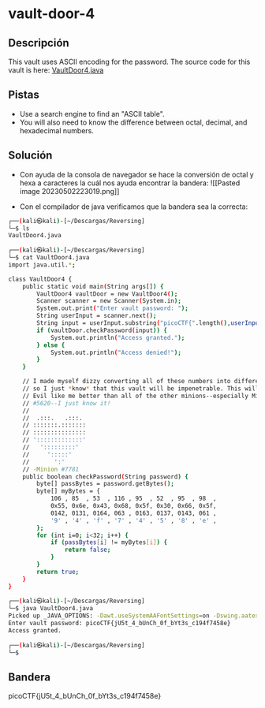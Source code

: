 # vault-door-4


## Descripción
This vault uses ASCII encoding for the password. The source code for this vault is here: [VaultDoor4.java](https://jupiter.challenges.picoctf.org/static/09d3002ae349631324a17e2255ae8df2/VaultDoor4.java)
## Pistas
- Use a search engine to find an "ASCII table".
- You will also need to know the difference between octal, decimal, and hexadecimal numbers.

## Solución

- Con ayuda de la consola de navegador se hace la conversión de octal y hexa a caracteres la cuál nos ayuda encontrar la bandera:
![[Pasted image 20230502223019.png]]

- Con el compilador de java verificamos que la bandera sea la correcta:
``` bash
┌──(kali㉿kali)-[~/Descargas/Reversing]
└─$ ls
VaultDoor4.java
                                                                                                                                                           
┌──(kali㉿kali)-[~/Descargas/Reversing]
└─$ cat VaultDoor4.java 
import java.util.*;

class VaultDoor4 {
    public static void main(String args[]) {
        VaultDoor4 vaultDoor = new VaultDoor4();
        Scanner scanner = new Scanner(System.in);
        System.out.print("Enter vault password: ");
        String userInput = scanner.next();
        String input = userInput.substring("picoCTF{".length(),userInput.length()-1);
        if (vaultDoor.checkPassword(input)) {
            System.out.println("Access granted.");
        } else {
            System.out.println("Access denied!");
        }
    }

    // I made myself dizzy converting all of these numbers into different bases,
    // so I just *know* that this vault will be impenetrable. This will make Dr.
    // Evil like me better than all of the other minions--especially Minion
    // #5620--I just know it!
    //
    //  .:::.   .:::.
    // :::::::.:::::::
    // :::::::::::::::
    // ':::::::::::::'
    //   ':::::::::'
    //     ':::::'
    //       ':'
    // -Minion #7781
    public boolean checkPassword(String password) {
        byte[] passBytes = password.getBytes();
        byte[] myBytes = {
            106 , 85  , 53  , 116 , 95  , 52  , 95  , 98  ,
            0x55, 0x6e, 0x43, 0x68, 0x5f, 0x30, 0x66, 0x5f,
            0142, 0131, 0164, 063 , 0163, 0137, 0143, 061 ,
            '9' , '4' , 'f' , '7' , '4' , '5' , '8' , 'e' ,
        };
        for (int i=0; i<32; i++) {
            if (passBytes[i] != myBytes[i]) {
                return false;
            }
        }
        return true;
    }
}
                                                                                                                                                           
┌──(kali㉿kali)-[~/Descargas/Reversing]
└─$ java VaultDoor4.java
Picked up _JAVA_OPTIONS: -Dawt.useSystemAAFontSettings=on -Dswing.aatext=true
Enter vault password: picoCTF{jU5t_4_bUnCh_0f_bYt3s_c194f7458e}
Access granted.
                                                                                                                                                           
┌──(kali㉿kali)-[~/Descargas/Reversing]
└─$ 

``` 

## Bandera 
picoCTF{jU5t_4_bUnCh_0f_bYt3s_c194f7458e}

